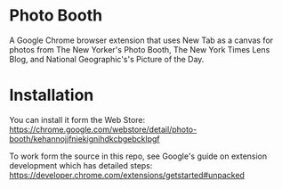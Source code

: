 # Photo Booth
A Google Chrome browser extension that uses New Tab as a canvas for photos from The New Yorker's Photo Booth, The New York Times Lens Blog, and National Geographic's's Picture of the Day.

# Installation
You can install it form the Web Store: https://chrome.google.com/webstore/detail/photo-booth/kehannojjfniekignihdkcbgebcklpgf

To work form the source in this repo, see Google's guide on extension development which has detailed steps:
https://developer.chrome.com/extensions/getstarted#unpacked
